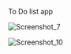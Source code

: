 To Do list app

![Screenshot_7](https://user-images.githubusercontent.com/89045875/131692441-b866b1fb-df8a-4b5f-98ad-f04ac3bc160c.png)




![Screenshot_10](https://user-images.githubusercontent.com/89045875/131692484-bad42370-7f5c-4af3-abc3-8fce342b84c2.png)
